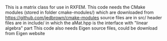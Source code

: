 This is a matrix class for use in RXFEM.
This code needs the CMake modules (stored in folder cmake-modules/) which are downloaded from https://github.com/jedbrown/cmake-modules
source files are in src/
header files are in include/ in which the aMat.hpp is the interface with "linear algebra" part
This code also needs Eigen source files, could be download from Eigen website
